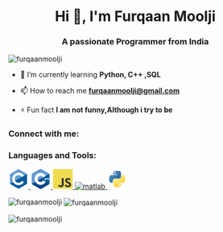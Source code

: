 <h1 align="center">Hi 👋, I'm Furqaan Moolji</h1>
<h3 align="center">A passionate Programmer from India</h3>

<p align="left"> <img src="https://komarev.com/ghpvc/?username=furqaanmoolji&label=Profile%20views&color=0e75b6&style=flat" alt="furqaanmoolji" /> </p>

- 🌱 I’m currently learning **Python, C++ ,SQL**

- 📫 How to reach me **furqaanmoolji@gmail.com**

- ⚡ Fun fact **I am not funny,Although i try to be**

<h3 align="left">Connect with me:</h3>
<p align="left">
</p>

<h3 align="left">Languages and Tools:</h3>
<p align="left"> <a href="https://www.cprogramming.com/" target="_blank" rel="noreferrer"> <img src="https://raw.githubusercontent.com/devicons/devicon/master/icons/c/c-original.svg" alt="c" width="40" height="40"/> </a> <a href="https://www.w3schools.com/cpp/" target="_blank" rel="noreferrer"> <img src="https://raw.githubusercontent.com/devicons/devicon/master/icons/cplusplus/cplusplus-original.svg" alt="cplusplus" width="40" height="40"/> </a> <a href="https://developer.mozilla.org/en-US/docs/Web/JavaScript" target="_blank" rel="noreferrer"> <img src="https://raw.githubusercontent.com/devicons/devicon/master/icons/javascript/javascript-original.svg" alt="javascript" width="40" height="40"/> </a> <a href="https://www.mathworks.com/" target="_blank" rel="noreferrer"> <img src="https://upload.wikimedia.org/wikipedia/commons/2/21/Matlab_Logo.png" alt="matlab" width="40" height="40"/> </a> <a href="https://www.python.org" target="_blank" rel="noreferrer"> <img src="https://raw.githubusercontent.com/devicons/devicon/master/icons/python/python-original.svg" alt="python" width="40" height="40"/> </a> </p>

<p><img align="left" src="https://github-readme-stats.vercel.app/api/top-langs?username=furqaanmoolji&show_icons=true&locale=en&layout=compact" alt="furqaanmoolji" /></p>

<p>&nbsp;<img align="center" src="https://github-readme-stats.vercel.app/api?username=furqaanmoolji&show_icons=true&locale=en" alt="furqaanmoolji" /></p>

<p><img align="center" src="https://github-readme-streak-stats.herokuapp.com/?user=furqaanmoolji&" alt="furqaanmoolji" /></p>

